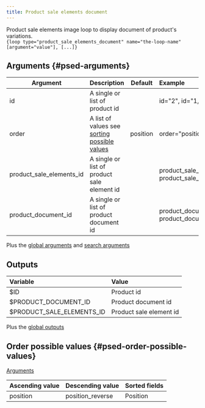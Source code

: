 ```yaml
---
title: Product sale elements document
---
```

 
 Product sale elements image loop to display document of product's variations.  
`{loop type="product_sale_elements_document" name="the-loop-name" [argument="value"], [...]}`

## Arguments {#psed-arguments}

| Argument                 | Description                                                                    | Default         | Example                                                        |
| ------------------------ |:-------------------------------------------------------------------------------| :-------------: | :--------------------------------------------------------------|
| id                       | A single or list of product id                                                 |                 | id="2", id="1,4,7"                                             |
| order                    | A list of values see [sorting possible values](#psed-order-possible-values)    | position        | order="position-reverse"                                       |
| product_sale_elements_id | A single or list of product sale element id                                    |                 | product_sale_elements_id="2", product_sale_elements_id="1,4,7" |
| product_document_id      | A single or list of product document id                                        |                 | product_document_id="2", product_document_id="1,4,7"           |

Plus the [global arguments](./global_arguments) and [search arguments](./search_arguments)

## Outputs

| Variable                  | Value                               |
| :------------------------ | :-----------------------------------|
| $ID                       | Product id                          |
| $PRODUCT_DOCUMENT_ID      | Product document id                 |
| $PRODUCT_SALE_ELEMENTS_ID | Product sale element id             |

Plus the [global outputs](./global_outputs)

## Order possible values {#psed-order-possible-values}

[Arguments](#psed-arguments)

| Ascending value | Descending value | Sorted fields                                                             |
|-----------------|------------------|:--------------------------------------------------------------------------|
| position        | position_reverse | Position                                                                  |
